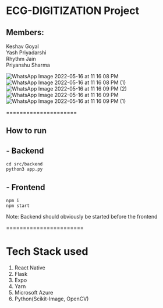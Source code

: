 # ECG-DIGITIZATION Project

## Members:

Keshav Goyal <br>
Yash Priyadarshi <br>
Rhythm Jain <br>
Priyanshu Sharma

![WhatsApp Image 2022-05-16 at 11 16 08 PM](https://user-images.githubusercontent.com/71215996/168652382-e717f532-d0a9-47e4-9e44-9bf439a7a21d.jpeg)
![WhatsApp Image 2022-05-16 at 11 16 08 PM (1)](https://user-images.githubusercontent.com/71215996/168652433-a81f390c-5adf-437a-9e62-6c91ff14c99f.jpeg)
![WhatsApp Image 2022-05-16 at 11 16 09 PM (2)](https://user-images.githubusercontent.com/71215996/168652442-e967fac0-dd53-4fbb-98c2-3b580403a3d1.jpeg)
![WhatsApp Image 2022-05-16 at 11 16 09 PM](https://user-images.githubusercontent.com/71215996/168652458-ddabc738-944f-4227-917e-4e34a9ce16af.jpeg)
![WhatsApp Image 2022-05-16 at 11 16 09 PM (1)](https://user-images.githubusercontent.com/71215996/168652464-475a3218-07a8-41a6-ace3-c347a83dc91e.jpeg)

=====================

## How to run

## - Backend

```
cd src/backend
python3 app.py
```

## - Frontend

```
npm i
npm start
```

Note: Backend should obviously be started before the frontend

=======================

# Tech Stack used

1. React Native
2. Flask
3. Expo
4. Yarn
5. Microsoft Azure
6. Python(Scikit-Image, OpenCV)
